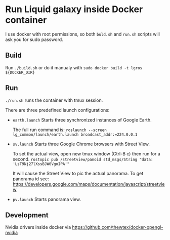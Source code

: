 # Run Liquid galaxy inside Docker container

I use docker with root permissions, so both `buld.sh` and `run.sh`
scripts will ask you for sudo password.

## Build

Run `./build.sh` or do it manualy with `sudo docker build -t lgros ${DOCKER_DIR}`

## Run

`./run.sh` runs the container with tmux session.

There are three predefined launch configurations:
- `earth.launch` Starts three synchronized instances of Google Earth.

  The full run command is: `roslaunch --screen lg_common/launch/earth.launch broadcast_addr:=224.0.0.1`

- `sv.launch` Starts three Google Chrome browsers with Street View.

  To set the actual view, open new tmux window (Ctrl-B c) then run for a second.
  `rostopic pub /streetview/panoid std_msgs/String "data: 'LsT9Nj27lXssBJW0VgoIPA'"`

  It will cause the Street View to pic the actual panorama. To get panorama id
  see: https://developers.google.com/maps/documentation/javascript/streetview

- `pv.launch` Starts panorama view.  

## Development

Nvidia drivers inside docker via https://github.com/thewtex/docker-opengl-nvidia
